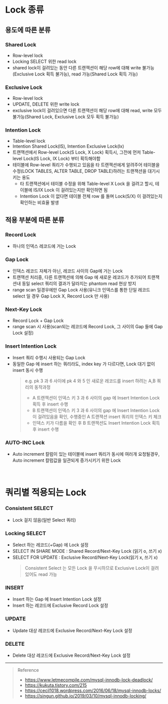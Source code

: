 # Lock 종류
## 용도에 따른 분류
### Shared Lock
* Row-level lock
* Locking SELECT 위한 read lock
* shared lock이 걸려있는 동안 다른 트랜잭션이 해당 row에 대해 write 불가능(Exclusive Lock 획득 불가능), read 가능(Shared Lock 획득 가능)

### Exclusive Lock
* Row-level lock
* UPDATE, DELETE 위한 write lock
* exclusive lock이 걸려있으면 다른 트랜잭션이 해당 row에 대해 read, write 모두 불가능(Shared Lock, Exclusive Lock 모두 획득 불가능)

### Intention Lock
* Table-level lock
* Intention Shared Lock(IS), Intention Exclusive Lock(Ix)
* 트랜잭션에서 Row-level Lock(S Lock, X Lock) 획득시, 그전에 먼저 Table-level Lock(IS Lock, IX Lock) 부터 획득해야함
* 테이블에 Row-level 쿼리가 수행되고 있음을 타 트랜잭션에게 알려주어 테이블을 수정(LOCK TABLES, ALTER TABLE, DROP TABLE)하려는 트랜잭션을 대기시키는 용도
	* 타 트랜잭션에서 테이블 수정을 위해 Table-level X Lock 을 걸려고 할시, 테이블에 IS/IX Lock 이 걸려있는지만 확인하면 됨
	* Intention Lock 이 없다면 테이블 전체 row 를 돌며 Lock(S/X) 이 걸려있는지 확인하는 비효율 발생

## 적용 부분에 따른 분류
### Record Lock
* 하나의 인덱스 레코드에 거는 Lock

### Gap Lock
* 인덱스 레코드 자체가 아닌, 레코드 사이의 Gap에 거는 Lock
* 트랜잭션 처리중, 다른 트랜잭션에 의해 Gap 에 새로운 레코드가 추가되어 트랜잭션내 동일 select 쿼리의 결과가 달라지는 phantom read 현상 방지 
* range scan 일경우에만 Gap Lock 사용(유니크 인덱스를 통한 단일 레코드 select 일 경우 Gap Lock X, Record Lock 만 사용)

### Next-Key Lock
* Record Lock + Gap Lock
* range scan 시 사용(scan되는 레코드에 Record Lock, 그 사이의 Gap 들에 Gap Lock 설정)

### Insert Intention Lock
* Insert 쿼리 수행시 사용되는 Gap Lock
* 동일한 Gap 에 insert 하는 쿼리라도, index key 가 다르다면, Lock 대기 없이 insert 동시 수행
	> e.g. pk 3 과 6 사이에 pk 4 와 5 인 새로운 레코드를 insert 하려는 A,B 쿼리의 동작과정
	> * A 트랜잭션이 인덱스 키 3 과 6 사이의 gap 에 Insert Intention Lock 획득 후 insert 수행
	> * B 트랜잭션이 인덱스 키 3 과 6 사이의 gap 에 Insert Intention Lock 이 걸려있음을 확인, 수행중인 A 트랜잭션 insert 쿼리의 인덱스 키 체크
	> * 인덱스 키가 다름을 확인 후 B 트랜잭션도 Insert Intention Lock 획득 후 insert 수행

### AUTO-INC Lock
* Auto increment 칼럼이 있는 테이블에 insert 쿼리가 동시에 여러개 요청될경우, Auto increment 칼럼값을 일관되게 증가시키기 위한 Lock
 
<br>

# 쿼리별 적용되는 Lock
### Consistent SELECT
* Lock 걸지 않음(일반 Select 쿼리)

### Locking SELECT
* Select 하는 레코드(+Gap) 에 Lock 설정 
* SELECT IN SHARE MODE : Shared Record/Next-Key Lock (읽기 o, 쓰기 x)
* SELECT FOR UPDATE : Exclusive Record/Next-Key Lock(읽기 x, 쓰기 x)
	> Consistent Select 는 모든 Lock 을 무시하므로 Exclusive Lock이 걸려있어도 read 가능

### INSERT
* Insert 하는 Gap 에 Insert Intention Lock 설정
* Insert 하는 레코드에 Exclusive Record Lock 설정

### UPDATE
* Update 대상 레코드에 Exclusive Record/Next-Key Lock 설정

### DELETE
* Delete 대상 레코드에 Exclusive Record/Next-Key Lock 설정

***
> Reference <br>
> * https://www.letmecompile.com/mysql-innodb-lock-deadlock/
> * https://kukuta.tistory.com/215
> * https://cecil1018.wordpress.com/2016/06/18/mysql-innodb-locks/
> * https://singun.github.io/2019/03/10/mysql-innodb-locking/